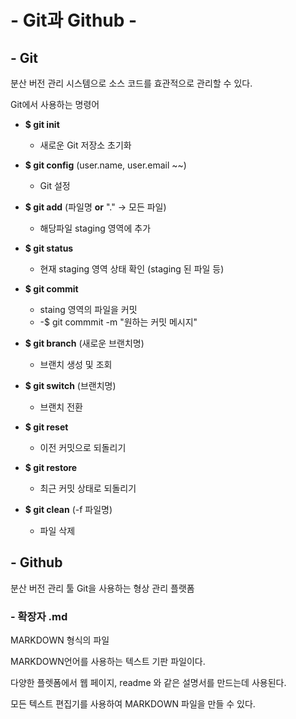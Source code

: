 #  - Git과 Github -

##  - Git

분산 버전 관리 시스템으로 소스 코드를 효관적으로 관리할 수 있다.

Git에서 사용하는 명령어

- __$ git init__
  - 새로운 Git 저장소 초기화
    
- __$ git config__ (user.name, user.email ~~)
    - Git 설정
    
- __$ git add__ (파일명 __or__ "." -> 모든 파일)
    - 해당파일 staging 영역에 추가
    
- __$ git status__
    - 현재 staging 영역 상태 확인 (staging 된 파일 등)
    
- __$ git commit__ 
    - staing 영역의 파일을 커밋
    - -$ git commmit -m "원하는 커밋 메시지"
    
- __$ git branch__ (새로운 브랜치명)
    - 브랜치 생성 및 조회
    
- __$ git switch__ (브랜치명)
    - 브랜치 전환
    
- __$ git reset__
    - 이전 커밋으로 되돌리기
    
- __$ git restore__
    - 최근 커밋 상태로 되돌리기
    
- __$ git clean__ (-f 파일명)
    - 파일 삭제

## - Github

분산 버전 관리 툴 Git을 사용하는 형상 관리 플랫폼

### - 확장자 .md

MARKDOWN 형식의 파일

MARKDOWN언어를 사용하는 텍스트 기판 파일이다.

다양한 플렛폼에서 웹 페이지, readme 와 같은 설명서를 만드는데 사용된다.

모든 텍스트 편집기를 사용하여 MARKDOWN 파일을 만들 수 있다.


